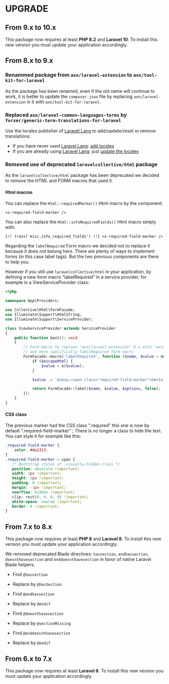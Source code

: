 UPGRADE
=======

From 9.x to 10.x
----------------

This package now requires at least **PHP 8.2** and **Laravel 10**.
To install this new version you must update your application accordingly.


From 8.x to 9.x
---------------

### Renammed package from `axn/laravel-extension` to `axn/tool-kit-for-laravel`

As the package has been renamed, even if the old name will continue to work, it is better to update the `composer.json` file by replacing `axn/laravel-extension` in it with `axn/tool-kit-for-laravel`.

### Replaced `axn/laravel-common-languages-terms` by `forxer/generic-term-translations-for-laravel`

Use the locales publisher of [Laravel Lang](https://laravel-lang.com/) to add/update/reset or remove translations:

- If you have never used [Laravel Lang](https://laravel-lang.com/): [add locales](https://laravel-lang.com/usage/add-locales.html)
- If you are already using [Laravel Lang](https://laravel-lang.com/): just [update the locales](https://laravel-lang.com/usage/update-locales.html)

### Removed use of deprecated `laravelcollective/html` package

As the `laravelcollective/html` package has been deprecated we decided to remove the HTML and FORM macros that used it.

#### Html macros

You can replace the `Html::requiredMarker()` Html macro by the component:

```blade
<x-required-field-marker />
```

You can also replace the `Html::infoRequiredFields()` Html macro simply with:

```blade
{!! trans('misc.info_required_fields') !!} <x-required-field-marker />
```

Regarding the `labelRequired` Form macro we decided not to replace it because it does not belong here. There are plenty of ways to implement forms (in this case label tags). But the two previous components are there to help you.

However if you still use `laravelcollective/html` in your application, by defining a new form macro "labelRequired" in a service provider, for example in a ViewServiceProvider class:

```php
<?php

namespace App\Providers;

use Collective\Html\FormFacade;
use Illuminate\Support\HtmlString;
use Illuminate\Support\ServiceProvider;

class ViewServiceProvider extends ServiceProvider
{
    public function boot(): void
    {
        // Form macro to replace "axn/laravel-extension" 8.x with "axn/tool-kit-for-laravel" 9.x;
        // and more specifically labelRequired form macro
        FormFacade::macro('labelRequired', function ($name, $value = null, $options = [], $escapeHtml = true): HtmlString {
            if ($escapeHtml) {
                $value = e($value);
            }

            $value .= '&nbsp;<span class="required-field-marker">&#x2a;<span>'.trans('misc.required_field').'</span></span>';

            return FormFacade::label($name, $value, $options, false);
        });
    }
}
```

#### CSS class

The previous marker had the CSS class ".required" this one is now by default ".required-field-marker" ; There is no longer a class to hide the text. You can style it for example like this:

```css
.required-field-marker {
    color: #da1313;
}
.required-field-marker > span {
   /* Bootstrap styles of .visually-hidden class */
   position: absolute !important;
   width: 1px !important;
   height: 1px !important;
   padding: 0 !important;
   margin: -1px !important;
   overflow: hidden !important;
   clip: rect(0, 0, 0, 0) !important;
   white-space: nowrap !important;
   border: 0 !important;
}
```

From 7.x to 8.x
---------------

This package now requires at least **PHP 8** and **Laravel 8**. To install this new version you must update your application accordingly.

We removed deprecated Blade directives: `hassection`, `endhassection`, `doesnthavesection` and `enddoesnthavesection` in favor of native Laravel Blade helpers.

- Find `@hassection`
- Replace by `@hasSection`

- Find `@endhassection`
- Replace by `@endif`

- Find `@doesnthavesection`
- Replace by `@sectionMissing`

- Find `@enddoesnthavesection`
- Replace by `@endif`


From 6.x to 7.x
---------------

This package now requires at least **Laravel 6**. To install this new version you must update your application accordingly.

